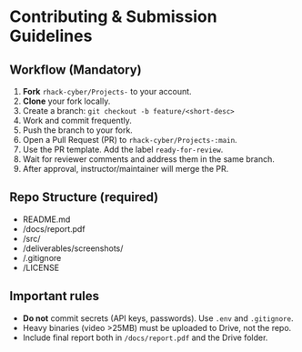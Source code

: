 # Contributing & Submission Guidelines

## Workflow (Mandatory)
1. **Fork** `rhack-cyber/Projects-` to your account.
2. **Clone** your fork locally.
3. Create a branch: `git checkout -b feature/<short-desc>`
4. Work and commit frequently.
5. Push the branch to your fork.
6. Open a Pull Request (PR) to `rhack-cyber/Projects-:main`.
7. Use the PR template. Add the label `ready-for-review`.
8. Wait for reviewer comments and address them in the same branch.
9. After approval, instructor/maintainer will merge the PR.

## Repo Structure (required)
- README.md
- /docs/report.pdf
- /src/
- /deliverables/screenshots/
- /.gitignore
- /LICENSE

## Important rules
- **Do not** commit secrets (API keys, passwords). Use `.env` and `.gitignore`.
- Heavy binaries (video >25MB) must be uploaded to Drive, not the repo.
- Include final report both in `/docs/report.pdf` and the Drive folder.
